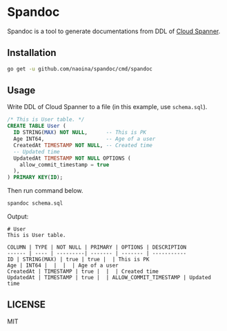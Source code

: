 # Spandoc

Spandoc is a tool to generate documentations from DDL of [Cloud Spanner](https://cloud.google.com/spanner/).

## Installation

```bash
go get -u github.com/naoina/spandoc/cmd/spandoc
```

## Usage

Write DDL of Cloud Spanner to a file (in this example, use `schema.sql`).

```sql
/* This is User table. */
CREATE TABLE User (
  ID STRING(MAX) NOT NULL,      -- This is PK
  Age INT64,                    -- Age of a user
  CreatedAt TIMESTAMP NOT NULL, -- Created time
  -- Updated time
  UpdatedAt TIMESTAMP NOT NULL OPTIONS (
    allow_commit_timestamp = true
  ),
) PRIMARY KEY(ID);
```

Then run command below.

```bash
spandoc schema.sql
```

Output:

```text
# User
This is User table.

COLUMN | TYPE | NOT NULL | PRIMARY | OPTIONS | DESCRIPTION
------ | ---- | ---------| ------- | ------- | -----------
ID | STRING(MAX) | true | true |  | This is PK
Age | INT64 |  |  |  | Age of a user
CreatedAt | TIMESTAMP | true |  |  | Created time
UpdatedAt | TIMESTAMP | true |  | ALLOW_COMMIT_TIMESTAMP | Updated time
```

## LICENSE

MIT
